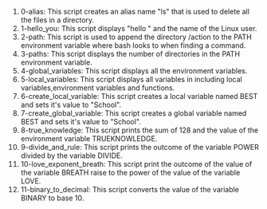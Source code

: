 1. 0-alias: This script creates an alias name "ls" that is used to delete all the files in a directory.
2. 1-hello_you: This script displays "hello " and the name of the Linux user.
3. 2-path: This script is used to append the directory /action to the PATH environment variable where bash looks to when finding a command.
4. 3-paths: This script displays the number of directories in the PATH environment variable.
5. 4-global_variables: This script displays all the environment variables.
6. 5-local_variables: This script displays all variables in including local variables,environment variables and functions.
7. 6-create_local_variable: This script creates a local variable named BEST and sets it's value to "School".
8. 7-create_global_variable: This script creates a global variable named BEST and sets it's value to "School".
9. 8-true_knowledge: This script prints the sum of 128 and the value of the environment variable TRUEKNOWLEDGE.
10. 9-divide_and_rule: This script prints the outcome of the variable POWER divided by the variable DIVIDE.
11. 10-love_exponent_breath: This script print the outcome of the value of the variable BREATH raise to the power of the value of the variable LOVE.
12. 11-binary_to_decimal: This script converts the value of the variable BINARY to base 10.
  
